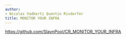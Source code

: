 ```yaml
---
author:
- Nicolas Vadkerti Quentin Risdorfer
title: MONITOR YOUR INFRA
---
```


<https://github.com/SlaynPool/CR_MONITOR_YOUR_INFRA>
